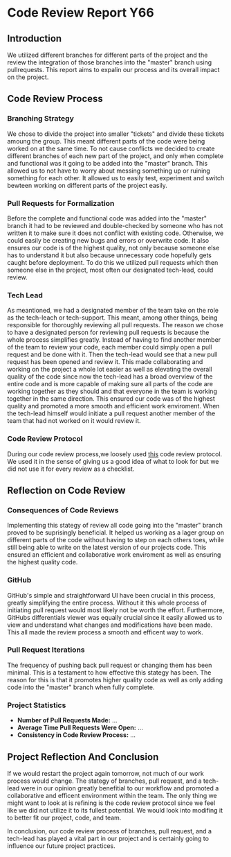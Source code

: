 # Code Review Report Y66

## Introduction

We utilized different branches for different parts of the project and the review the integration of those branches into the "master" branch using pullrequests. This report aims to expalin our process and its overall impact on the project.

## Code Review Process


### Branching Strategy

We chose to divide the project into smaller "tickets" and divide these tickets amoung the group. This meant different parts of the code were being worked on at the same time. To not cause conflicts we decided to create different branches of each new part of the project, and only when complete and functional was it going to be added into the "master" branch. This allowed us to not have to worry about messing something up or ruining something for each other. It allowed us to easily test, experiment and switch bewteen working on different parts of the project easily.

### Pull Requests for Formalization

Before the complete and functional code was added into the "master" branch it had to be reviewed and double-checked by someone who has not written it to make sure it does not conflict with existing code. Otherwise, we could easily be creating new bugs and errors or overwrite code. It also ensures our code is of the highest quality, not only because someone else has to understand it but also because unnecessary code hopefully gets caught before deployment. To do this we utilized pull requests which then someone else in the project, most often our designated tech-lead, could review.

### Tech Lead 

As meantioned, we had a designated member of the team take on the role as the tech-leach or tech-support. This meant, among other things, being responsible for thoroughly reviewing all pull requests. The reason we chose to have a designated person for reviewing pull requests is because the whole process simplifies greatly. Instead of having to find another member of the team to review your code, each member could simply open a pull request and be done with it. Then the tech-lead would see that a new pull request has been opened and review it. This made collaborating and working on the project a whole lot easier as well as elevating the overall quality of the code since now the tech-lead has a broad overview of the entire code and is more capable of making sure all parts of the code are working together as they should and that everyone in the team is working together in the same direction. This ensured our code was of the highest quality and promoted a more smooth and efficient work enviroment. When the tech-lead himself would initiate a pull request another member of the team that had not worked on it would review it.

### Code Review Protocol

During our code review process,we loosely used [this](https://github.com/IOOPM-UU/ioopm15/blob/master/extramaterial/kodgranskningsprotokoll.pdf) code review protocol. We used it in the sense of giving us a good idea of what to look for but we did not use it for every review as a checklist.

## Reflection on Code Review

### Consequences of Code Reviews

Implementing this stategy of review all code going into the "master" branch proved to be suprisingly beneficial. It helped us working as a lager group on different parts of the code without having to step on each others toes, while still being able to write on the latest version of our projects code. This ensured an efficient and collaborative work enviroment as well as ensuring the highest quality code.

### GitHub

GitHub's simple and straightforward UI have been crucial in this process, greatly simplifying the entire process. Without it this whole process of initiating pull request would most likely not be worth the effort. Furthermore, GitHubs differentials viewer was equally crucial since it easily allowed us to view and understand what changes and modifications have been made. This all made the review process a smooth and efficent way to work.

### Pull Request Iterations

The frequency of pushing back pull request or changing them has been minimal. This is a testament to how effective this stategy has been. The reason for this is that it promotes higher quality code as well as only adding code into the "master" branch when fully complete.

### Project Statistics

<!-- FIXME -->
- **Number of Pull Requests Made:** ...
- **Average Time Pull Requests Were Open:** ...
- **Consistency in Code Review Process:** ... <!--Explain if there was uniformity in the team's adherence to the PR and code review process --> <!--tvek om detta ska fortfarande vara med-->

## Project Reflection And Conclusion

If we would restart the project again tomorrow, not much of our work process would change. The stategy of branches, pull request, and a tech-lead were in our opinion greatly benefitial to our workflow and promoted a collaborative and efficent environment within the team. The only thing we might want to look at is refining is the code review protocol since we feel like we did not utilize it to its fullest potential. We would look into modifing it to better fit our project, code, and team.

In conclusion, our code review process of branches, pull request, and a tech-lead has played a vital part in our project and is certainly going to influence our future project practices.